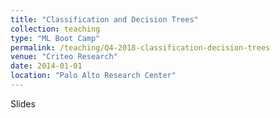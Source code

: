 ```yaml
---
title: "Classification and Decision Trees"
collection: teaching
type: "ML Boot Camp"
permalink: /teaching/Q4-2018-classification-decision-trees
venue: "Criteo Research"
date: 2014-01-01
location: "Palo Alto Research Center"
---
```


Slides 

